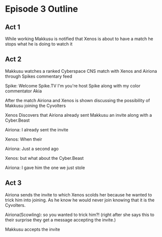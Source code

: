 # Episode 3 Outline
## Act 1
While working Makkusu is notified that Xenos is about to have a match he stops what he is doing to watch it
## Act 2
Makkusu watches a ranked Cyberspace CNS match with Xenos and Airiona through Spikes commentary feed 

Spike: Welcome Spike.TV I'm you're host Spike along with my color commentator Akia

After the match Airiona and Xenos is shown discussing the possibility of Makkusu joining the Cyvolters

Xenos Discovers that Airiona already sent Makkusu an invite along with a Cyber.Beast

Airiona: I already sent the invite

Xenos: When their 

Airiona: Just a second ago

Xenos: but what about the Cyber.Beast

Airiona: I gave him the one we just stole
## Act 3
Airiona sends the invite to which Xenos scolds her because he wanted to trick him into joining. As he know he would never join knowing that it is the Cyvolters.

Airiona(Scowling): so you wanted to trick him?! (right after she says this to their surprise they get a message accepting the invite.)

Makkusu accepts the invite
